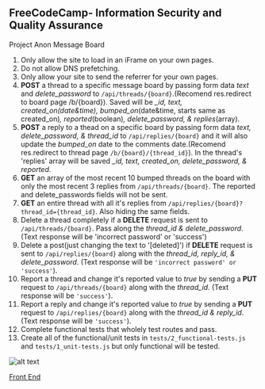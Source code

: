 **FreeCodeCamp**- Information Security and Quality Assurance
------

Project Anon Message Board

1) Only allow the site to load in an iFrame on your own pages.
2) Do not allow DNS prefetching.
3) Only allow your site to send the referrer for your own pages.
4) **POST** a thread to a specific message board by passing form data *text* and *delete_password* to `/api/threads/{board}`.(Recomend res.redirect to board page /b/{board}). Saved will be *_id, text, created_on(date&time), bumped_on*(date&time, starts same as created_on)*, reported*(boolean)*, delete_password, & replies*(array).
5) **POST** a reply to a thead on a specific board by passing form data *text, delete_password, & thread_id* to `/api/replies/{board}` and it will also update the *bumped_on* date to the comments date.(Recomend res.redirect to thread page `/b/{board}/{thread_id}`). In the thread's 'replies' array will be saved *_id, text, created_on, delete_password, & reported*.
6) **GET** an array of the most recent 10 bumped threads on the board with only the most recent 3 replies from `/api/threads/{board}`. The reported and delete_passwords fields will not be sent.
7) **GET** an entire thread with all it's replies from `/api/replies/{board}?thread_id={thread_id}`. Also hiding the same fields.
8) Delete a thread completely if a **DELETE** request is sent to `/api/threads/{board}`. Pass along the *thread_id & delete_password*. (Text response will be 'incorrect password' or 'success')
9) Delete a post(just changing the text to '[deleted]') if **DELETE** request is sent to `/api/replies/{board}`  along with the *thread_id, reply_id, & delete_password*. (Text response will be `'incorrect password' or 'success'`).
10) Report a thread and change it's reported value to *true* by sending a **PUT** request to `/api/threads/{board}` along with the *thread_id*. (Text response will be `'success'`).
11) Report a reply and change it's reported value to *true* by sending a **PUT** request to `/api/replies/{board}` along with the *thread_id & reply_id*. (Text response will be `'success'`).
12) Complete functional tests that wholely test routes and pass.
13) Create all of the functional/unit tests in `tests/2_functional-tests.js` and `tests/1_unit-tests.js` but only functional will be tested.

![alt text](https://cdn.gomix.com/8f5547a1-a0d6-48f6-aa38-51753a0105f4%2FScreen%20Shot%202017-01-02%20at%201.04.10%20AM.png)

[Front End](https://rigorous-laugh.glitch.me/)